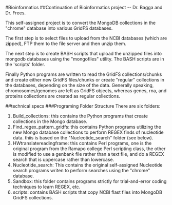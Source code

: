 #Bioinformatics
##Continuation of Bioinformatics project -- Dr. Bagga and Dr. Frees.

This self-assigned project is to convert the MongoDB collections in the "chrome" database into various GridFS databases.

The first step is to select files to upload from the NCBI databases (which are zipped), FTP them to the file server and then unzip them.

The next step is to create BASH scripts that upload the unzipped files into mongodb databases using the "mongofiles" utility. The BASH scripts are in the 'scripts' folder.

Finally Python programs are written to read the GridFS collections/chunks and create either new GridFS files/chunks or create "regular" collections in the databases, depending on the size of the data. Generally speaking, chromosomes/genomes are left as GridFS objects, whereas genes, rna, and proteins collections are created as regular collections.

##technical specs
###Programing Folder Structure
There are six folders:
1. Build_collections: this contains the Python programs that create collections in the Mongo database.
2. Find_regex_pattern_gridfs: this contains Python programs utilizing the new Mongo database collections to perform REGEX finds of nucleotide data. thiis is based on the "Nucleotide_search" folder (see below).
3. HWtranslatereadingframe: this contains Perl programs, one is the original program from the Ramapo college Perl scripting class, the other is modified to use a genbank file rather than a text file, and do a REGEX search that is uppercase rather than lowercase.
4. Nucleotide_search: This contains the original self-assigned Nucleotide search programs writen to perform searches using the "chrome" database.
5. Sandbox: this folder contains programs strictly for trial-and-error coding techniques to learn REGEX, etc.
6. scripts: contains BASH scripts that copy NCBI flast files into MongoDB GridFS collections.

